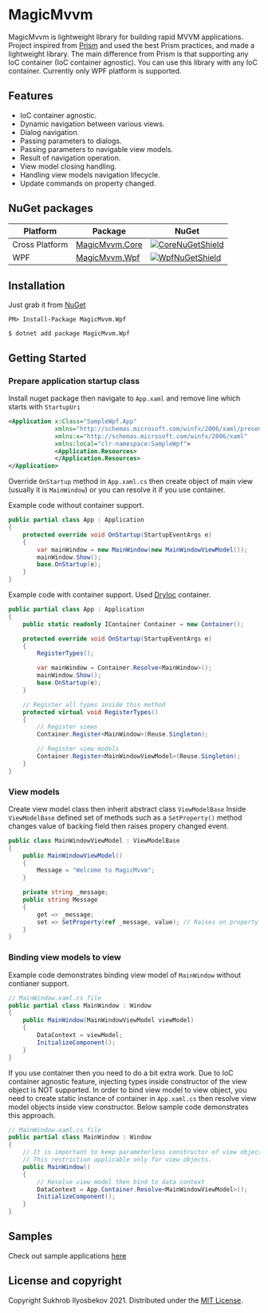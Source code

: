 # MagicMvvm
MagicMvvm is lightweight library for building rapid MVVM applications. Project inspired from [Prism](https://github.com/PrismLibrary/Prism) and used the best Prism practices, and made a lightweight library. The main difference from Prism is that supporting any IoC container (IoC container agnostic). You can use this library with any IoC container.
Currently only WPF platform is supported.

## Features
* IoC container agnostic.
* Dynamic navigation between various views.
* Dialog navigation.
* Passing parameters to dialogs.
* Passing parameters to navigable view models.
* Result of navigation operation.
* View model closing handling.
* Handling view models navigation lifecycle.
* Update commands on property changed.

## NuGet packages

| Platform | Package | NuGet | 
| -------- | ------- | ------- |
| Cross Platform | [MagicMvvm.Core][CoreNuGet] | [![CoreNuGetShield]][CoreNuGet] | 
| WPF | [MagicMvvm.Wpf][WpfNuGet] | [![WpfNuGetShield]][WpfNuGet] | 


## Installation
Just grab it from [NuGet](https://www.nuget.org/packages/MagicMvvm.Wpf/)

```
PM> Install-Package MagicMvvm.Wpf
```

```
$ dotnet add package MagicMvvm.Wpf
```


## Getting Started
### Prepare application startup class
Install nuget package then navigate to `App.xaml` and remove line which starts with `StartupUri` 
```xml
<Application x:Class="SampleWpf.App"
             xmlns="http://schemas.microsoft.com/winfx/2006/xaml/presentation"
             xmlns:x="http://schemas.microsoft.com/winfx/2006/xaml"
             xmlns:local="clr-namespace:SampleWpf">
             <Application.Resources>  
             </Application.Resources>
</Application>
```

Override `OnStartup` method in `App.xaml.cs` then create object of main view (usually it is `MainWindow`) or you can resolve it if you use container.

Example code without container support.
```csharp
public partial class App : Application
{    
    protected override void OnStartup(StartupEventArgs e)
    {
        var mainWindow = new MainWindow(new MainWindowViewModel());
        mainWindow.Show();
        base.OnStartup(e);
    }
}
```

Example code with container support. Used [DryIoc](https://github.com/dadhi/DryIoc) container.
```csharp
public partial class App : Application
{    
    public static readonly IContainer Container = new Container();

    protected override void OnStartup(StartupEventArgs e)
    {
        RegisterTypes();

        var mainWindow = Container.Resolve<MainWindow>();
        mainWindow.Show();
        base.OnStartup(e);
    }

    // Register all types inside this method
    protected virtual void RegisterTypes()
    {
        // Register views
        Container.Register<MainWindow>(Reuse.Singleton);

        // Register view models
        Container.Register<MainWindowViewModel>(Reuse.Singleton);
    }
}
```

### View models

Create view model class then inherit abstract class `ViewModelBase`
Inside `ViewModelBase` defined set of methods such as a `SetProperty()`
method changes value of backing field then raises propery changed event. 

```csharp
public class MainWindowViewModel : ViewModelBase
{
    public MainWindowViewModel()
    {
        Message = "Welcome to MagicMvvm";
    }

    private string _message;
    public string Message
    {
        get => _message;
        set => SetProperty(ref _message, value); // Raises on property changed event
    }
}
```

### Binding view models to view
Example code demonstrates binding view model of `MainWindow` without contianer support.

```csharp
// MainWindow.xaml.cs file
public partial class MainWindow : Window
{
    public MainWindow(MainWindowViewModel viewModel)
    {
        DataContext = viewModel;
        InitializeComponent();
    }
}
```

If you use container then you need to do a bit extra work. Due to IoC container agnostic feature, injecting types inside constructor of the view object is NOT supported. In order to bind view model to view object, you need to create static instance of container in `App.xaml.cs` then resolve view model objects inside view constructor.
Below sample code demonstrates this approach.

```csharp
// MainWindow.xaml.cs file
public partial class MainWindow : Window
{
    // It is important to keep parameterless constructor of view object, if you use IoC container.
    // This restriction applicable only for view objects.
    public MainWindow()
    {
        // Resolve view model then bind to data context
        DataContext = App.Container.Resolve<MainWindowViewModel>(); 
        InitializeComponent();
    }
}
```

## Samples
Check out sample applications [here](https://github.com/suxrobGM/MagicMvvm/tree/main/samples)


## License and copyright
Copyright Sukhrob Ilyosbekov 2021. Distributed under the [MIT License](https://github.com/suxrobGM/MagicMvvm/blob/main/LICENSE).


[CoreNuGet]: https://www.nuget.org/packages/MagicMvvm.Core/
[WpfNuGet]: https://www.nuget.org/packages/MagicMvvm.Wpf/
[CoreNuGetShield]: https://img.shields.io/nuget/vpre/MagicMvvm.Core.svg
[WpfNuGetShield]: https://img.shields.io/nuget/vpre/MagicMvvm.Wpf.svg